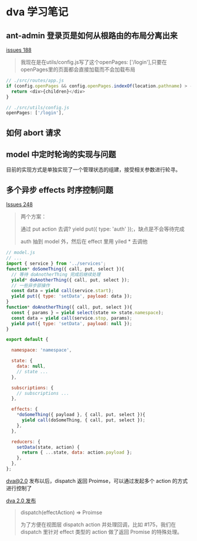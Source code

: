 # dva 学习笔记

## ant-admin 登录页是如何从根路由的布局分离出来

[issues 188](https://github.com/zuiidea/antd-admin/issues/188)

> 我现在是在utils/config.js写了这个openPages: ['/login'],只要在openPages里的页面都会直接加载而不会加载布局

```js
// ./src/routes/app.js
if (config.openPages && config.openPages.indexOf(location.pathname) > -1) {
  return <div>{children}</div>
}
```

```js
// ./src/utils/config.js
openPages: ['/login'],
```

## 如何 abort 请求

## model 中定时轮询的实现与问题

目前的实现方式是单独实现了一个管理状态的组建，接受相关参数进行轮寻。

##  多个异步 effects 时序控制问题

[Issues 248](https://github.com/dvajs/dva/issues/248)

> 两个方案： 
>
> 通过 put action 去调? yield put({ type: 'auth' });，缺点是不会等待完成 
>
> auth 抽到 model 外，然后在 effect 里用 yiled * 去调他

```js
// model.js
// ...
import { service } from '../services';
function* doSomeThing({ call, put, select }){
  // 等待 doAnotherThing 完成后继续处理
  yield* doAnotherThing({ call, put, select });
  // 一些异步部操作
  const data = yield call(service.start);
  yield put({ type: 'setData', payload: data });
}
function* doAnotherThing({ call, put, select }){
  const { params } = yield select(state => state.namespace);
  const data = yield call(service.stop, params);
  yield put({ type: 'setData', payload: null });
}

export default {

  namespace: 'namespace',

  state: {
    data: null,
    // state ...
  },

  subscriptions: {
    // subscriptions ...
  },

  effects: {
    *doSomeThing({ payload }, { call, put, select }){
      yield call(doSomeThing, { call, put, select });
    },
  },

  reducers: {
    setData(state, action) {
      return { ...state, data: action.payload };
    },
  },
};
```
dva@2.0 发布以后，dispatch 返回 Proimse，可以通过发起多个 action 的方式进行控制了

[dva 2.0 发布](https://github.com/sorrycc/blog/issues/48)

> dispatch(effectAction) => Proimse
> 
> 为了方便在视图层 dispatch action 并处理回调，比如 #175，我们在 dispatch 里针对 effect 类型的 action 做了返回 Promise 的特殊处理。
